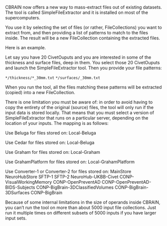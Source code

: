 
CBRAIN now offers a new way to mass-extract files out of existing datasets. The tool is called SimpleFileExtractor and it is installed on most of the supercomputers.

You use it by selecting the set of files (or rather, FileCollections) you want to extract from, and then providing a list of patterns to match to the files inside. The result will be a new FileCollection containing the extracted files.

Here is an example.

Let say you have 20 CivetOuputs and you are interested in some of the thickness and surface files, deep in them. You select those 20 CivetOuputs and launch the SimpleFileExtractor tool. Then you provide your file patterns:

`*/thickness/*_30mm.txt`
`*/surfaces/_30mm.txt`

When you run the tool, all the files matching these patterns will be extracted (copied) into a new FileCollection.

There is one limitation you must be aware of: in order to avoid having to copy the entirety of the original (source) files, the tool will only run if the input data is stored locally. That means that you must select a version of SimpleFileExtractor that runs on a particular server, depending on the location of your inputs. The mapping is as follows:

Use Beluga for files stored on: Local-Beluga

Use Cedar for files stored on: Local-Beluga

Use Graham for files stored on: Local-Graham

Use GrahamPlatform for files stored on: Local-GrahamPlatform

Use Converter-1 or Converter-2 for files stored on:
MainStore
NeuroHubStore
SFTP-1
SFTP-2
NeuroHub-UKBB-Civet
CONP-VisualWorkingMemory
CONP-OpenPreventAD
CONP-OpenPreventAD-BIDS-Subjects
CONP-BigBrain-3DClassifiedVolumes
CONP-BigBrain-3DSurfaces
CONP-BigBrain

Because of some internal limitations in the size of operands inside CBRAIN, you can’t run the tool on more than about 5000 input file collections. Just run it multiple times on different subsets of 5000 inputs if you have larger input sets.